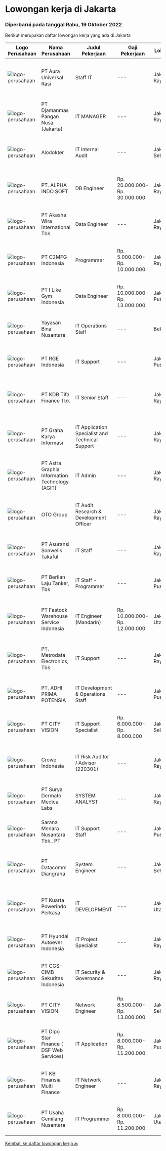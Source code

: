 
  # Lowongan kerja di Jakarta

  ### Diperbarui pada tanggal Rabu, 19 Oktober 2022

  Berikut merupakan daftar lowongan kerja yang ada di Jakarta

  |Logo Perusahaan | Nama Perusahaan | Judul Pekerjaan | Gaji Pekerjaan | Lokasi | Deskripsi | Tanggal diunggah | Pranala |
  | -------------- | --------------- | --------------- | --------- | --------- | -------------- | ------- | ----------- |
  |![logo-perusahaan](https://image-service-cdn.seek.com.au/fdd81351d92ab9c62594653921b08d9d51a050ac/ee4dce1061f3f616224767ad58cb2fc751b8d2dc)|PT Aura Universal Rasi|Staff IT|---|Jakarta Raya|Kualifikasi: Usia max. 35 tahun Pendidikan minimal D3 semua jurusan (Diutamakan jurusan Sistem Informatika) Berpengalaman di bidang yang sama / Fresh...|Selasa, 18 Oktober 2022|https://www.jobstreet.co.id/id/job/staff-it-4072159?token=0~e9e2d9aa-ac00-4634-bc6b-d3c44ca6a36f&sectionRank=1&jobId=jobstreet-id-job-4072159|
|![logo-perusahaan](https://image-service-cdn.seek.com.au/99a1b421c74c6c695ae665431ff2952f6ebf46f7/ee4dce1061f3f616224767ad58cb2fc751b8d2dc)|PT Djamanmas Pangan Nusa (Jakarta)|IT MANAGER|---|Jakarta Raya|Deskripsi pekerjaan : Melakukan riset dan analisa, perencanaan dan mendesain setiap sistem dalam pengembangan IT Memastikan semua sistem IT berjalan...|Rabu, 19 Oktober 2022|https://www.jobstreet.co.id/id/job/it-manager-4072651?token=0~e9e2d9aa-ac00-4634-bc6b-d3c44ca6a36f&sectionRank=2&jobId=jobstreet-id-job-4072651|
|![logo-perusahaan](https://image-service-cdn.seek.com.au/97ba15549cc8f35df4ca223b77d47a6543bb37ca/ee4dce1061f3f616224767ad58cb2fc751b8d2dc)|Alodokter|IT Internal Audit|---|Jakarta Selatan|What You will do: Execution and reporting of IT Internal Audit activities. Planning may include process narratives, flow charts, and an audit program....|Selasa, 18 Oktober 2022|https://www.jobstreet.co.id/id/job/it-internal-audit-4071572?token=0~e9e2d9aa-ac00-4634-bc6b-d3c44ca6a36f&sectionRank=3&jobId=jobstreet-id-job-4071572|
|![logo-perusahaan](https://image-service-cdn.seek.com.au/46fa204c6bc9269d2a5cd25196418feea423ae88/ee4dce1061f3f616224767ad58cb2fc751b8d2dc)|PT. ALPHA INDO SOFT|DB Engineer|Rp. 20.000.000-Rp. 30.000.000|Jakarta Raya|Job Responsibilities Documentation Document daily checks and status update Develop and update all necessary DB documentation (including checklist,...|Selasa, 18 Oktober 2022|https://www.jobstreet.co.id/id/job/db-engineer-4060327?token=0~e9e2d9aa-ac00-4634-bc6b-d3c44ca6a36f&sectionRank=4&jobId=jobstreet-id-job-4060327|
|![logo-perusahaan](https://image-service-cdn.seek.com.au/d391294c759e3544d7deba4e120b6e0aeb560f21/ee4dce1061f3f616224767ad58cb2fc751b8d2dc)|PT Akasha Wira International Tbk|Data Engineer|---|Jakarta Raya|Responsibilities: Responsible for building and maintaining our end-to-end data pipelines from various data sources. Designing, developing, and...|Rabu, 19 Oktober 2022|https://www.jobstreet.co.id/id/job/data-engineer-4072800?token=0~e9e2d9aa-ac00-4634-bc6b-d3c44ca6a36f&sectionRank=5&jobId=jobstreet-id-job-4072800|
|![logo-perusahaan](https://image-service-cdn.seek.com.au/b48781832dd4f4bf5b2166c5b1d4246f58f9126d/ee4dce1061f3f616224767ad58cb2fc751b8d2dc)|PT C2MFG Indonesia|Programmer|Rp. 5.000.000-Rp. 10.000.000|Jakarta Raya|Job desc: Programming Coordinate with System Analyst to develop/customize ERP system Making Report to Director Qualification: D3 or S1 Degree in IT...|Selasa, 18 Oktober 2022|https://www.jobstreet.co.id/id/job/programmer-4067131?token=0~e9e2d9aa-ac00-4634-bc6b-d3c44ca6a36f&sectionRank=6&jobId=jobstreet-id-job-4067131|
|![logo-perusahaan](https://image-service-cdn.seek.com.au/680f33e799ce61e62b772be88cd7241ac9502e1a/ee4dce1061f3f616224767ad58cb2fc751b8d2dc)|PT I Like Gym Indonesia|Data Engineer|Rp. 10.000.000-Rp. 13.000.000|Jakarta Pusat|Job Descriptions: Perform data exploration, data cleaning, data imputation, and feature engineering on unstructured and structured data Design,...|Selasa, 18 Oktober 2022|https://www.jobstreet.co.id/id/job/data-engineer-4053350?token=0~e9e2d9aa-ac00-4634-bc6b-d3c44ca6a36f&sectionRank=7&jobId=jobstreet-id-job-4053350|
|![logo-perusahaan](https://image-service-cdn.seek.com.au/299dad8efc22bd883e751be779b1e6f409671577/ee4dce1061f3f616224767ad58cb2fc751b8d2dc)|Yayasan Bina Nusantara|IT Operations Staff|---|Bekasi|Job Description: Performs hardware assembly, diagnostics and coordinates repairs. Provide technical assistance to computer system users. May provide...|Selasa, 18 Oktober 2022|https://www.jobstreet.co.id/id/job/it-operations-staff-4071357?token=0~e9e2d9aa-ac00-4634-bc6b-d3c44ca6a36f&sectionRank=8&jobId=jobstreet-id-job-4071357|
|![logo-perusahaan](https://image-service-cdn.seek.com.au/10acdcbc126e50c833c4d4937fc28d5b8f3ecd78/ee4dce1061f3f616224767ad58cb2fc751b8d2dc)|PT RGE Indonesia|IT Support|---|Jakarta Pusat|Job Description :  Be first line of support to user’s problem Troubleshoot and solve problems related (H/W and S/W) with PC / Desktops, Thin Client,...|Senin, 17 Oktober 2022|https://www.jobstreet.co.id/id/job/it-support-4069592?token=0~e9e2d9aa-ac00-4634-bc6b-d3c44ca6a36f&sectionRank=9&jobId=jobstreet-id-job-4069592|
|![logo-perusahaan](https://image-service-cdn.seek.com.au/e48831229b3413730abbe22435c7ecca80ac39f3/ee4dce1061f3f616224767ad58cb2fc751b8d2dc)|PT KDB Tifa Finance Tbk|IT Senior Staff|---|Jakarta Raya|Ability to solve problem in programming, application and database Making sure the hardware and appliances are running well Making sure back up data 24...|Selasa, 18 Oktober 2022|https://www.jobstreet.co.id/id/job/it-senior-staff-4072369?token=0~e9e2d9aa-ac00-4634-bc6b-d3c44ca6a36f&sectionRank=10&jobId=jobstreet-id-job-4072369|
|![logo-perusahaan](https://image-service-cdn.seek.com.au/c318dd0b699c6160d2411e7473745c289633be44/ee4dce1061f3f616224767ad58cb2fc751b8d2dc)|PT Graha Karya Informasi|IT Application Specialist and Technical Support|---|Jakarta Raya|1. Minimum 3-5 years as Application Support in Banking/Fintech Industries2. Have experience/knowledge in internet banking project (corporate internet...|Rabu, 19 Oktober 2022|https://www.jobstreet.co.id/id/job/it-application-specialist-and-technical-support-4072682?token=0~e9e2d9aa-ac00-4634-bc6b-d3c44ca6a36f&sectionRank=11&jobId=jobstreet-id-job-4072682|
|![logo-perusahaan](https://image-service-cdn.seek.com.au/d5d24f88bfc047efb4ab9ca95916f2aa61c6dc60/ee4dce1061f3f616224767ad58cb2fc751b8d2dc)|PT Astra Graphia Information Technology (AGIT)|IT Admin|---|Jakarta Raya|Minimum Requirement:1. Have S1 degree in information technology, with minimum GPA 32. maximum 23 years old.3. Minimum 2 years of IT experience.4. Able...|Selasa, 18 Oktober 2022|https://www.jobstreet.co.id/id/job/it-admin-4071467?token=0~e9e2d9aa-ac00-4634-bc6b-d3c44ca6a36f&sectionRank=12&jobId=jobstreet-id-job-4071467|
|![logo-perusahaan](https://image-service-cdn.seek.com.au/4480daa262a58b61c18ce894b94c727e5334a38b/ee4dce1061f3f616224767ad58cb2fc751b8d2dc)|OTO Group|IT Audit Research & Development Officer|---|Jakarta Raya|Lingkup Kerja: Mengembangkan program dan tools kerja yang dapat membantu kelancaran dan memaksimalkan hasil pemeriksaan di Divisi ICU dan Audit  ...|Selasa, 18 Oktober 2022|https://www.jobstreet.co.id/id/job/it-audit-research-development-officer-4053584?token=0~e9e2d9aa-ac00-4634-bc6b-d3c44ca6a36f&sectionRank=13&jobId=jobstreet-id-job-4053584|
|![logo-perusahaan](https://image-service-cdn.seek.com.au/cb69a47adfa1f0ded28f65c52ee32fc23e011917/ee4dce1061f3f616224767ad58cb2fc751b8d2dc)|PT Asuransi Sonwelis Takaful|IT Staff|---|Jakarta Raya|Kualifikasi : Usia maksimal 30 tahun dalam keadaan sehat Pendidikan Minimal S1 Teknik Informatika / Sistem Informasi dengan IPK &gt;3.0 Mempunyai...|Senin, 17 Oktober 2022|https://www.jobstreet.co.id/id/job/it-staff-4070271?token=0~e9e2d9aa-ac00-4634-bc6b-d3c44ca6a36f&sectionRank=14&jobId=jobstreet-id-job-4070271|
|![logo-perusahaan](https://image-service-cdn.seek.com.au/1b0bec5a30d3d0cee23cbeca5fd2d06c6b1a55fe/ee4dce1061f3f616224767ad58cb2fc751b8d2dc)|PT Berlian Laju Tanker, Tbk|IT Staff - Programmer|---|Jakarta Pusat|Job Descriptions: Ensuring new software application is well-developed and modified as requirement and met the project timeline. Reviewing business...|Selasa, 18 Oktober 2022|https://www.jobstreet.co.id/id/job/it-staff-programmer-4072032?token=0~e9e2d9aa-ac00-4634-bc6b-d3c44ca6a36f&sectionRank=15&jobId=jobstreet-id-job-4072032|
|![logo-perusahaan](https://image-service-cdn.seek.com.au/79c87ed16181ae05915f1d50aefc9bb7a2937757/ee4dce1061f3f616224767ad58cb2fc751b8d2dc)|PT Fastock Warehouse Service Indonesia|IT Engineer (Mandarin)|Rp. 10.000.000-Rp. 12.000.000|Jakarta Utara|Job Description: Manage all aspects on system, including customer feedback, requirements, and issues. Provide training to client and operation team....|Rabu, 19 Oktober 2022|https://www.jobstreet.co.id/id/job/it-engineer-mandarin-4072781?token=0~e9e2d9aa-ac00-4634-bc6b-d3c44ca6a36f&sectionRank=16&jobId=jobstreet-id-job-4072781|
|![logo-perusahaan](https://image-service-cdn.seek.com.au/0d75518309b56a3cff39daa569b0ba02cc7a22f2/ee4dce1061f3f616224767ad58cb2fc751b8d2dc)|PT. Metrodata Electronics, Tbk|IT Support|---|Jakarta Raya|Installation, configurations, and support of IT End User Computing Device such as : PC Desktops, Laptops, printers (Deskjet / Laser-jet / Dot Matrix /...|Senin, 17 Oktober 2022|https://www.jobstreet.co.id/id/job/it-support-4069970?token=0~e9e2d9aa-ac00-4634-bc6b-d3c44ca6a36f&sectionRank=17&jobId=jobstreet-id-job-4069970|
|![logo-perusahaan](https://image-service-cdn.seek.com.au/11a8a45ac13f955a0294f50ddb8c18979a377251/ee4dce1061f3f616224767ad58cb2fc751b8d2dc)|PT. ADHI PRIMA POTENSIA|IT Development & Operations Staff|---|Jakarta Pusat|Memonitor software atau website serta peralatan dan prosedur yang dipakai agar sesuai dengan standar yang ada Memastikan seluruh sistem berjalan...|Selasa, 18 Oktober 2022|https://www.jobstreet.co.id/id/job/it-development-operations-staff-4071677?token=0~e9e2d9aa-ac00-4634-bc6b-d3c44ca6a36f&sectionRank=18&jobId=jobstreet-id-job-4071677|
|![logo-perusahaan](https://i.ibb.co/sqvTCh9/112815900-stock-vector-no-image-available-icon-flat-vector.webp)|PT CITY VISION|IT Support Specialist|Rp. 6.000.000-Rp. 8.000.000|Jakarta Selatan|CityVision, Indonesia’s largest Out-of-Home (OOH) media company, is looking for an IT support specialist to maintain and enhance its technological...|Selasa, 18 Oktober 2022|https://www.jobstreet.co.id/id/job/it-support-specialist-4072464?token=0~e9e2d9aa-ac00-4634-bc6b-d3c44ca6a36f&sectionRank=19&jobId=jobstreet-id-job-4072464|
|![logo-perusahaan](https://image-service-cdn.seek.com.au/7e48cd77f6b43843ad963021d499643aa1f00d6f/ee4dce1061f3f616224767ad58cb2fc751b8d2dc)|Crowe Indonesia|IT Risk Auditor / Advisor (220301)|---|Jakarta Raya|Kandidat harus memiliki setidaknya Gelar Sarjana di Teknik (Komputer/Telekomunikasi), Ilmu Komputer/Teknologi Informasi, Keuangan/Akuntansi/Perbankan...|Selasa, 18 Oktober 2022|https://www.jobstreet.co.id/id/job/it-risk-auditor-advisor-220301-4071243?token=0~e9e2d9aa-ac00-4634-bc6b-d3c44ca6a36f&sectionRank=20&jobId=jobstreet-id-job-4071243|
|![logo-perusahaan](https://image-service-cdn.seek.com.au/45cd947f871275045256eb1e62baf336195ee3a1/ee4dce1061f3f616224767ad58cb2fc751b8d2dc)|PT Surya Dermato Medica Labs|SYSTEM ANALYST|---|Jakarta Raya|Tugas &amp; Tanggung Jawab : Menjadi lini pertama dalam menerima pertanyaan / permintaan terkait aplikasi dan data dari user di pusat / cabang...|Rabu, 19 Oktober 2022|https://www.jobstreet.co.id/id/job/system-analyst-4072656?token=0~e9e2d9aa-ac00-4634-bc6b-d3c44ca6a36f&sectionRank=21&jobId=jobstreet-id-job-4072656|
|![logo-perusahaan](https://image-service-cdn.seek.com.au/d1dd18f713614adcefa5ad43d627bfd8a61b959d/ee4dce1061f3f616224767ad58cb2fc751b8d2dc)|Sarana Menara Nusantara Tbk., PT|IT Support Staff|---|Jakarta Pusat|Job Descriptions: Develop &amp; perform test JIRA software, confluence, etc Set up, configure, provision, and deploy personal computers, mobile...|Senin, 17 Oktober 2022|https://www.jobstreet.co.id/id/job/it-support-staff-4069677?token=0~e9e2d9aa-ac00-4634-bc6b-d3c44ca6a36f&sectionRank=22&jobId=jobstreet-id-job-4069677|
|![logo-perusahaan](https://image-service-cdn.seek.com.au/2f053b2a8c10020c6a87af72c4c503f27f85a400/ee4dce1061f3f616224767ad58cb2fc751b8d2dc)|PT Datacomm Diangraha|System Engineer|---|Jakarta Selatan|Providing support for L1 case. Escalate the problem to L2 engineer. Support implementation for various system technology, especially DDI Support...|Selasa, 18 Oktober 2022|https://www.jobstreet.co.id/id/job/system-engineer-4053387?token=0~e9e2d9aa-ac00-4634-bc6b-d3c44ca6a36f&sectionRank=23&jobId=jobstreet-id-job-4053387|
|![logo-perusahaan](https://image-service-cdn.seek.com.au/04ebfc04f6f08690bcbe9b32b1c1fde8bba8777c/ee4dce1061f3f616224767ad58cb2fc751b8d2dc)|PT Kuarta Powerindo Perkasa|IT DEVELOPMENT|---|Jakarta Utara|KUALIFIKASI : D3/S1 Tek.Informatika/Sistem Informasi Pengalaman IT Development minimal 2 tahun Memahami dan dapat bekerja dengan OS Linux Centos...|Selasa, 18 Oktober 2022|https://www.jobstreet.co.id/id/job/it-development-4053698?token=0~e9e2d9aa-ac00-4634-bc6b-d3c44ca6a36f&sectionRank=24&jobId=jobstreet-id-job-4053698|
|![logo-perusahaan](https://image-service-cdn.seek.com.au/6b27c1b5e1627dbb544ef316ebb60f2e612d82bc/ee4dce1061f3f616224767ad58cb2fc751b8d2dc)|PT Hyundai Autoever Indonesia|IT Project Specialist|---|Jakarta Raya|Job Description Develop a detailed project plan to track progress, issues and risks IT service Operation, testing and solve the issue related to Car...|Rabu, 19 Oktober 2022|https://www.jobstreet.co.id/id/job/it-project-specialist-4072649?token=0~e9e2d9aa-ac00-4634-bc6b-d3c44ca6a36f&sectionRank=25&jobId=jobstreet-id-job-4072649|
|![logo-perusahaan](https://image-service-cdn.seek.com.au/115b1409e06d4790f1a2e871e1f9c27a7b6ca5b1/ee4dce1061f3f616224767ad58cb2fc751b8d2dc)|PT CGS-CIMB Sekuritas Indonesia|IT Security & Governance|---|Jakarta Raya|Responsibilities: Identifying, Implementation and mitigating IT Risks and security Governance Review and enforce group security policies, standards,...|Selasa, 18 Oktober 2022|https://www.jobstreet.co.id/id/job/it-security-governance-4052437?token=0~e9e2d9aa-ac00-4634-bc6b-d3c44ca6a36f&sectionRank=26&jobId=jobstreet-id-job-4052437|
|![logo-perusahaan](https://i.ibb.co/sqvTCh9/112815900-stock-vector-no-image-available-icon-flat-vector.webp)|PT CITY VISION|Network Engineer|Rp. 8.500.000-Rp. 13.000.000|Jakarta Selatan|CityVision, Indonesia’s largest Out-of-Home (OOH) media company, is looking for a Network Engineer to manage and support its local and wide area...|Selasa, 18 Oktober 2022|https://www.jobstreet.co.id/id/job/network-engineer-4072469?token=0~e9e2d9aa-ac00-4634-bc6b-d3c44ca6a36f&sectionRank=27&jobId=jobstreet-id-job-4072469|
|![logo-perusahaan](https://i.ibb.co/sqvTCh9/112815900-stock-vector-no-image-available-icon-flat-vector.webp)|PT Dipo Star Finance ( DSF Web Services)|IT Application|Rp. 8.000.000-Rp. 11.200.000|Jakarta Pusat|To maintain of application operation for several new services: Data Warehouse (DWH) Reporting Analytics Tools Qualification: Application and DB skill...|Senin, 17 Oktober 2022|https://www.jobstreet.co.id/id/job/it-application-4070807?token=0~e9e2d9aa-ac00-4634-bc6b-d3c44ca6a36f&sectionRank=28&jobId=jobstreet-id-job-4070807|
|![logo-perusahaan](https://image-service-cdn.seek.com.au/ed6b5f2b90a5ab080f1516f403c8482cf0feea25/ee4dce1061f3f616224767ad58cb2fc751b8d2dc)|PT KB Finansia Multi Finance|IT Network Engineer|---|Jakarta Raya|Job Description :   Maintain and manage the entire system network including software, hardware and configuration Monitor the availability and capacity...|Senin, 17 Oktober 2022|https://www.jobstreet.co.id/id/job/it-network-engineer-4069857?token=0~e9e2d9aa-ac00-4634-bc6b-d3c44ca6a36f&sectionRank=29&jobId=jobstreet-id-job-4069857|
|![logo-perusahaan](https://i.ibb.co/sqvTCh9/112815900-stock-vector-no-image-available-icon-flat-vector.webp)|PT Usaha Gemilang Nusantara|IT Programmer|Rp. 8.000.000-Rp. 11.200.000|Jakarta Utara|Degree in Computer Science or Technology and/ or equivalent. Good analysis and solution design skills. 3+ years of experience in a hand-son...|Selasa, 18 Oktober 2022|https://www.jobstreet.co.id/id/job/it-programmer-4053155?token=0~e9e2d9aa-ac00-4634-bc6b-d3c44ca6a36f&sectionRank=30&jobId=jobstreet-id-job-4053155|


  [Kembali ke daftar lowongan kerja 🔙](../README.md#daftar-lowongan-kerja)
  